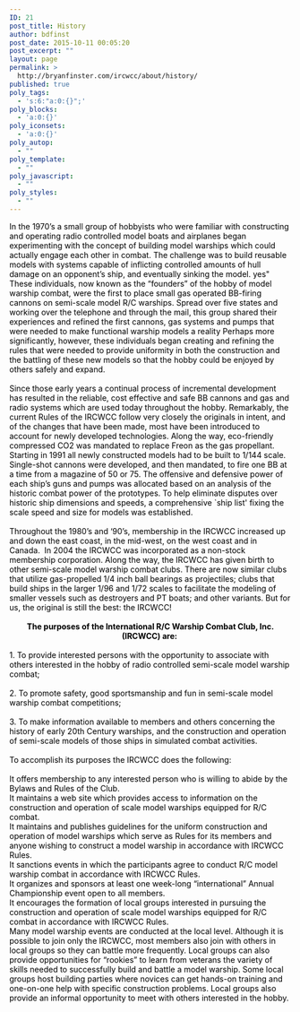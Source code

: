 ```yaml
---
ID: 21
post_title: History
author: bdfinst
post_date: 2015-10-11 00:05:20
post_excerpt: ""
layout: page
permalink: >
  http://bryanfinster.com/ircwcc/about/history/
published: true
poly_tags:
  - 's:6:"a:0:{}";'
poly_blocks:
  - 'a:0:{}'
poly_iconsets:
  - 'a:0:{}'
poly_autop:
  - ""
poly_template:
  - ""
poly_javascript:
  - ""
poly_styles:
  - ""
---
```

<div><span class="size12 Helvetica12" style="color: #000000;">In the 1970’s a small group of hobbyists who were familiar with constructing and operating radio controlled model boats and airplanes began experimenting with the concept of building model warships which could actually engage each other in combat. The challenge was to build reusable models with systems capable of inflicting controlled amounts of hull damage on an opponent’s ship, and eventually sinking the model. yes" These individuals, now known as the “founders” of the hobby of model warship combat, were the first to place small gas operated BB-firing cannons on semi-scale model R/C warships. Spread over five states and working over the telephone and through the mail, this group shared their experiences and refined the first cannons, gas systems and pumps that were needed to make functional warship models a reality Perhaps more significantly, however, these individuals began creating and refining the rules that were needed to provide uniformity in both the construction and the battling of these new models so that the hobby could be enjoyed by others safely and expand.
</span></div>
<div><span class="size12 Helvetica12" style="color: #000000;"> </span></div>
<div><span class="size12 Helvetica12" style="color: #000000;">Since those early years a continual process of incremental development has resulted in the reliable, cost effective and safe BB cannons and gas and radio systems which are used today throughout the hobby. Remarkably, the current Rules of the IRCWCC follow very closely the originals in intent, and of the changes that have been made, most have been introduced to account for newly developed technologies. Along the way, eco-friendly compressed CO2 was mandated to replace Freon as the gas propellant. Starting in 1991 all newly constructed models had to be built to 1/144 scale. Single-shot cannons were developed, and then mandated, to fire one BB at a time from a magazine of 50 or 75. The offensive and defensive power of each ship’s guns and pumps was allocated based on an analysis of the historic combat power of the prototypes. To help eliminate disputes over historic ship dimensions and speeds, a comprehensive `ship list' fixing the scale speed and size for models was established.
</span></div>
<div><span class="size12 Helvetica12" style="color: #000000;"> </span></div>
<div><span class="size12 Helvetica12" style="color: #000000;">Throughout the 1980’s and ‘90’s, membership in the IRCWCC increased up and down the east coast, in the mid-west, on the west coast and in Canada.  In 2004 the IRCWCC was incorporated as a non-stock membership corporation. Along the way, the IRCWCC has given birth to other semi-scale model warship combat clubs. There are now similar clubs that utilize gas-propelled 1/4 inch ball bearings as projectiles; clubs that build ships in the larger 1/96 and 1/72 scales to facilitate the modeling of smaller vessels such as destroyers and PT boats; and other variants. But for us, the original is still the best: the IRCWCC!
</span></div>
<div><span class="size12 Helvetica12" style="color: #000000;"> </span></div>
<div align="center"><span class="size12 Helvetica12" style="color: #000000;"><b>The purposes of the International R/C Warship Combat Club, Inc. (IRCWCC) are: </b>
</span></div>
<div><span class="size12 Helvetica12" style="color: #000000;"> </span></div>
<div><span class="size12 Helvetica12" style="color: #000000;">1. To provide interested persons with the opportunity to associate with others interested in the hobby of radio controlled semi-scale model warship combat;
</span></div>
<div><span class="size12 Helvetica12" style="color: #000000;"> </span></div>
<div><span class="size12 Helvetica12" style="color: #000000;">2. To promote safety, good sportsmanship and fun in semi-scale model warship combat competitions;
</span></div>
<div><span class="size12 Helvetica12" style="color: #000000;"> </span></div>
<div><span class="size12 Helvetica12" style="color: #000000;">3. To make information available to members and others concerning the history of early 20th Century warships, and the construction and operation of semi-scale models of those ships in simulated combat activities.
</span></div>
<div><span class="size12 Helvetica12" style="color: #000000;"> </span></div>
<div><span class="size12 Helvetica12" style="color: #000000;">To accomplish its purposes the IRCWCC does the following:
</span></div>
<div><span class="size12 Helvetica12" style="color: #000000;"> </span></div>
<div><span class="size12 Helvetica12" style="color: #000000;">It offers membership to any interested person who is willing to abide by the Bylaws and Rules of the Club.
</span></div>
<div><span class="size12 Helvetica12" style="color: #000000;">It maintains a web site which provides access to information on the construction and operation of scale model warships equipped for R/C combat.
</span></div>
<div><span class="size12 Helvetica12" style="color: #000000;">It maintains and publishes guidelines for the uniform construction and operation of model warships which serve as Rules for its members and anyone wishing to construct a model warship in accordance with IRCWCC Rules.
</span></div>
<div><span class="size12 Helvetica12" style="color: #000000;">It sanctions events in which the participants agree to conduct R/C model warship combat in accordance with IRCWCC Rules.
</span></div>
<div><span class="size12 Helvetica12" style="color: #000000;">It organizes and sponsors at least one week-long “international” Annual Championship event open to all members.
</span></div>
<div><span class="size12 Helvetica12" style="color: #000000;">It encourages the formation of local groups interested in pursuing the construction and operation of scale model warships equipped for R/C combat in accordance with IRCWCC Rules.
</span></div>
<div><span class="size12 Helvetica12" style="color: #000000;">Many model warship events are conducted at the local level. Although it is possible to join only the IRCWCC, most members also join with others in local groups so they can battle more frequently. Local groups can also provide opportunities for “rookies” to learn from veterans the variety of skills needed to successfully build and battle a model warship. Some local groups host building parties where novices can get hands-on training and one-on-one help with specific construction problems. Local groups also provide an informal opportunity to meet with others interested in the hobby.</span></div>